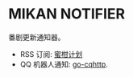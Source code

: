 # MIKAN NOTIFIER

番剧更新通知器。

- RSS 订阅: [蜜柑计划](https://mikanani.me/)
- QQ 机器人通知: [go-cqhttp](https://github.com/Mrs4s/go-cqhttp).